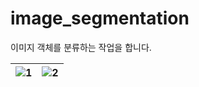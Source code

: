 # image_segmentation

이미지 객체를 분류하는 작업을 합니다.

![1](https://github.com/dontempty/image_segmentation/assets/155451345/e44bd3e7-2ec6-408b-a837-7d21ab0cdff7) | ![2](https://github.com/dontempty/image_segmentation/assets/155451345/e5fe1c31-32aa-41b5-8d87-f28c81334e8c)
---|---|
